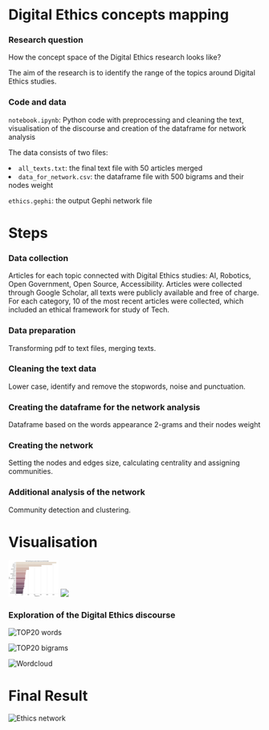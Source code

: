 # Digital Ethics concepts mapping

### Research question
How the concept space of the Digital Ethics research looks like?

The aim of the research is to identify the range of the topics around Digital Ethics studies.

### Code and data
<code>notebook.ipynb</code>: Python code with preprocessing and cleaning the text, visualisation of the discourse and creation of the dataframe for network analysis

The data consists of two files:
<li><code>all_texts.txt</code>: the final text file with 50 articles merged
<li><code>data_for_network.csv</code>: the dataframe file with 500 bigrams and their nodes weight 

<code>ethics.gephi</code>: the output Gephi network file

# Steps
### Data collection
Articles for each topic connected with Digital Ethics studies: AI, Robotics, Open Government, Open Source, Accessibility.
Articles were collected through Google Scholar, all texts were publicly available and free of charge. For each category, 10 of the most recent articles were collected, which included an ethical framework for study of Tech.

### Data preparation
Transforming pdf to text files, merging texts.

### Cleaning the text data
Lower case, identify and remove the stopwords, noise and punctuation.

### Creating the dataframe for the network analysis 
Dataframe based on the words appearance 2-grams and their nodes weight

### Creating the network 
Setting the nodes and edges size, calculating centrality and assigning communities.

### Additional analysis of the network
Community detection and clustering.

# Visualisation 

<p float="left">
  <img src="/top20_words.png" width="100" />
  <img src="/top20_bigrams" width="100" /> 
</p>

### Exploration of the Digital Ethics discourse
![TOP20 words](https://github.com/yuliianikolaenko/Data_Science_network_analysis/blob/main/images/top20_words.png) 

![TOP20 bigrams](https://github.com/yuliianikolaenko/Data_Science_network_analysis/blob/main/images/top20_bigrams.png)

![Wordcloud](https://github.com/yuliianikolaenko/Data_Science_network_analysis/blob/main/images/wordcloud.png)

# Final Result
![Ethics network](https://github.com/yuliianikolaenko/Data_Science_network_analysis/blob/main/images/ethics%20network.png)


